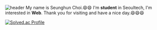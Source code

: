 ![header](https://capsule-render.vercel.app/api?type=waving&color=_hexcode:FFA883_height=200&section=header&text=Seunghun%20Choi&fontSize=32)
My name is Seunghun Choi.:smile::smile:
I'm **student** in Seoultech, I'm interested in **Web**.
Thank you for visiting and have a nice day.:smile::smile::smile:

[![Solved.ac Profile](http://mazassumnida.wtf/api/v2/generate_badge?boj=hoonwin02)](https://solved.ac/hoonwin02/)
